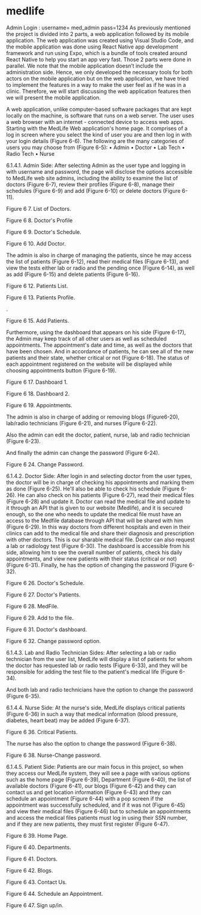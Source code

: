 # medlife
Admin Login : username= med_admin    pass=1234
As previously mentioned the project is divided into 2 parts, a web application followed by its mobile application. The web application was created using Visual Studio Code, and the mobile application was done using React Native app development framework and run using Expo, which is a bundle of tools created around React Native to help you start an app very fast. Those 2 parts were done in parallel. We note that the mobile application doesn’t include the administration side. Hence, we only developed the necessary tools for both actors on the mobile application but on the web application, we have tried to implement the features in a way to make the user feel as if he was in a clinic. Therefore, we will start discussing the web application features then we will present the mobile application.

A web application, unlike computer-based software packages that are kept locally on the machine, is software that runs on a web server. The user uses a web browser with an internet - connected device to access web apps.
Starting with the MedLife Web application's home page. It comprises of a log in screen where you select the kind of user you are and then log in with your login details (Figure 6-6).
The following are the many categories of users you may choose from (Figure 6-5):
•	Admin 
•	Doctor 
•	Lab Tech 
•	Radio Tech 
•	Nurse





6.1.4.1. Admin Side:
After selecting Admin as the user type and logging in with username and password, the page will disclose the options accessible to MedLife web site admins, including the ability to examine the list of doctors (Figure 6-7), review their profiles (Figure 6-8), manage their schedules (Figure 6-9) and add (Figure 6-10) or delete doctors (Figure 6-11).

 
Figure ‎6 7. List of Doctors.
 
Figure ‎6 8. Doctor's Profile
 
Figure ‎6 9. Doctor's Schedule.

Figure ‎6 10. Add Doctor.










The admin is also in charge of managing the patients, since he may access the list of patients (Figure 6-12), read their medical files (Figure 6-13), and view the tests either lab or radio and the pending once (Figure 6-14), as well as add (Figure 6-15) and delete patients (Figure 6-16).
 
Figure ‎6 12. Patients List.
 
Figure ‎6 13. Patients Profile.









.
 
Figure ‎6 15. Add Patients.








Furthermore, using the dashboard that appears on his side (Figure 6-17), the Admin may keep track of all other users as well as scheduled appointments. The appointment's date and time, as well as the doctors that have been chosen. And in accordance of patients, he can see all of the new patients and their state, whether critical or not (Figure 6-18). The status of each appointment registered on the website will be displayed while choosing appointments button (Figure 6-19).

 
Figure ‎6 17. Dashboard 1.

 
Figure ‎6 18. Dashboard 2.




 
Figure ‎6 19. Appointments.

The admin is also in charge of adding or removing blogs (Figure6-20), lab/radio technicians (Figure 6-21), and nurses (Figure 6-22).






















Also the admin can edit the doctor, patient, nurse, lab and radio technician (Figure 6-23).




And finally the admin can change the password (Figure 6-24).
 
Figure ‎6 24. Change Password.


6.1.4.2. Doctor Side:
After login in and selecting doctor from the user types, the doctor will be in charge of checking his appointments and marking them as done (Figure 6-25). He'll also be able to check his schedule (Figure 6-26). He can also check on his patients (Figure 6-27), read their medical files (Figure 6-28) and update it. Doctor can read the medical file and update to it through an API that is given to our website (Medlife), and it is secured enough, so the one who needs to update the medical file must have an access to the Medfile database through API that will be shared with him (Figure 6-29). In this way doctors from different hospitals and even in their clinics can add to the medical file and share their diagnosis and prescription with other doctors. This is our sharable medical file. Doctor can also request a lab or radiology test (Figure 6-30). The dashboard is accessible from his side, allowing him to see the overall number of patients, check his daily appointments, and view new patients with their status (critical or not) (Figure 6-31). Finally, he has the option of changing the password (Figure 6-32).


 
Figure ‎6 26. Doctor's Schedule.
 
Figure ‎6 27. Doctor's Patients.

 
Figure ‎6 28. MedFile.

 
Figure ‎6 29. Add to the file.


 
Figure ‎6 31. Doctor's dashboard.

 
Figure ‎6 32. Change password option.

6.1.4.3. Lab and Radio Technician Sides:
After selecting a lab or radio technician from the user list, MedLife will display a list of patients for whom the doctor has requested lab or radio tests (Figure 6-33), and they will be responsible for adding the test file to the patient's medical life (Figure 6-34).


And both lab and radio technicians have the option to change the password (Figure 6-35).

6.1.4.4. Nurse Side:
At the nurse's side, MedLife displays critical patients (Figure 6-36) in such a way that medical information (blood pressure, diabetes, heart beat) may be added (Figure 6-37).
 
Figure ‎6 36. Critical Patients.





The nurse has also the option to change the password (Figure 6-38).
 
Figure ‎6 38. Nurse-Change password.

6.1.4.5. Patient Side:
Patients are our main focus in this project, so when they access our MedLife system, they will see a page with various options such as the home page (Figure 6-39), Department (Figure 6-40), the list of available doctors (Figure 6-41), our blogs (Figure 6-42) and they can contact us and get location information (Figure 6-43) and they can schedule an appointment (Figure 6-44) with a pop screen if the appointment was successfully scheduled, and if it was not (Figure 6-45) and view their medical files (Figure 6-46) but to schedule an appointments and access the medical files patients must log in using their SSN number, and if they are new patients, they must first register (Figure 6-47).
 
Figure ‎6 39. Home Page.
 
Figure ‎6 40. Departments.

 
Figure ‎6 41. Doctors.
 
Figure ‎6 42. Blogs.

 
Figure ‎6 43. Contact Us.
 
Figure ‎6 44. Schedule an Appointment.











 
Figure ‎6 47. Sign up/in.
